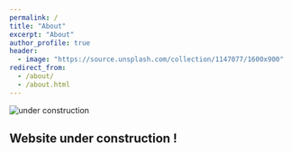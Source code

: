 ```yaml
---
permalink: /
title: "About"
excerpt: "About"
author_profile: true
header: 
  - image: "https://source.unsplash.com/collection/1147077/1600x900"
redirect_from: 
  - /about/
  - /about.html
---
```


<!---
<img src="https://source.unsplash.com/collection/1147077/1600x900">
![welcome](https://images.unsplash.com/photo-1514580597161-eb1c0b1a7971?ixlib=rb-1.2.1&ixid=eyJhcHBfaWQiOjEyMDd9&auto=format&fit=crop&w=1490&q=80)
--->


![under construction](https://upload.wikimedia.org/wikipedia/commons/d/d9/Under_construction_animated.gif) 
## Website under construction !
